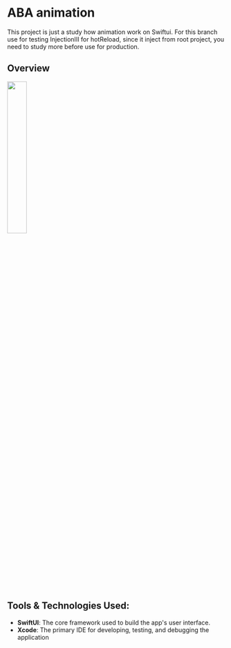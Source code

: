 # ABA animation

This project is just a study how animation work on Swiftui.
For this branch use for testing InjectionIII for hotReload, since it inject from root project, you need to study more before use for production.

## Overview

<img src="https://github.com/SopheaII/ABAClone/blob/main/ReadmeSrc/demo.gif?raw=true" width="30%" />
 
 ## Tools & Technologies Used:

- **SwiftUI**: The core framework used to build the app's user interface.
- **Xcode**: The primary IDE for developing, testing, and debugging the application
